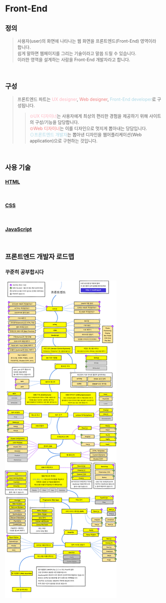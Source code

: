 # Front-End
## 정의 
> 사용자(user)의 화면에 나타나는 웹 화면을 프론트엔드(Front-End) 영역이라 합니다.  
> 쉽게 말하면 웹페이지를 그리는 기술이라고 말씀 드릴 수 있습니다.  
> 이러한 영역을 설계하는 사람을 Front-End 개발자라고 합니다.

<br>

## 구성
>프론트엔드 파트는 <span style="color:lightpink">UX designer</span>, <span style="color:lightcoral">Web designer</span>, <span style="color:lightblue">Front-End developer</span>로 구성됩니다.   
>><span style="color:lightpink">⊙UX 디자이너</span>는 사용자에게 최상의 편리한 경험을 제공하기 위해 사이트의 구성/기능을 담당합니다.   
>><span style="color:lightcoral">⊙Web 디자이너</span>는 이를 디자인으로 멋지게 뽑아내는 당담입니다.  
>><span style="color:lightblue">⊙프론트엔드 개발자</span>는 뽑아낸 디자인을 웹어플리케이션(Web application)으로 구현하는 것입니다.

<br>

## 사용 기술

### [HTML](html.md)

<br>

### [CSS](css.md)

<br>

### [JavaScript](javascript.md)

<br>

## 프론트엔드 개발자 로드맵
### 꾸준히 공부합시다
<img src="roadmap.png">
